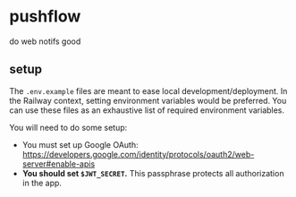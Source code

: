 # pushflow

do web notifs good

## setup

The `.env.example` files are meant to ease local development/deployment.
In the Railway context, setting environment variables would be preferred.
You can use these files as an exhaustive list of required environment variables.

You will need to do some setup:
* You must set up Google OAuth: https://developers.google.com/identity/protocols/oauth2/web-server#enable-apis
* **You should set `$JWT_SECRET`.** This passphrase protects all authorization in the app. 